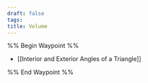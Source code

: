 ```yaml
---
draft: false
tags:
title: Volume
---
```

%% Begin Waypoint %%
- [[Interior and Exterior Angles of a Triangle]]

%% End Waypoint %%
